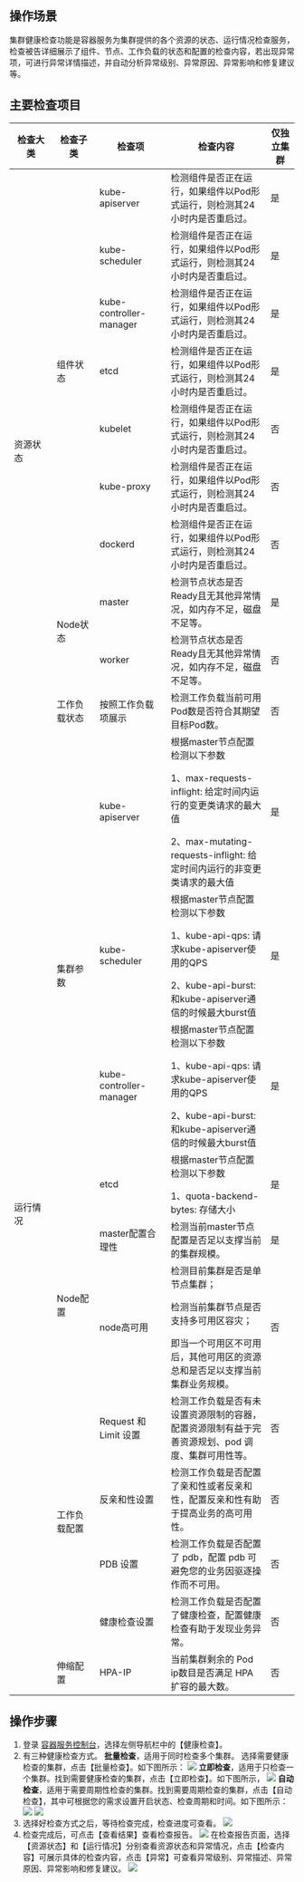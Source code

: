 ## 操作场景
集群健康检查功能是容器服务为集群提供的各个资源的状态、运行情况检查服务，检查被告详细展示了组件、节点、工作负载的状态和配置的检查内容，若出现异常项，可进行异常详情描述，并自动分析异常级别、异常原因、异常影响和修复建议等。

## 主要检查项目
<table>

<thead>
<tr>
<th width="15%">检查大类</th>
<th width="15%">检查子类</th>
<th width="25%">检查项</th>
<th width="35%">检查内容</th>
<th width="10%">仅独立集群</th>
</tr>
</thead>

<tbody>

<tr>
<td rowspan=10>资源状态</td>
<td rowspan=7>组件状态</td>
<td> kube-apiserver</td>
<td> 检测组件是否正在运行，如果组件以Pod形式运行，则检测其24小时内是否重启过。</td>
<td> 是</td>
</tr>

<tr>
<td> kube-scheduler</td>
<td> 检测组件是否正在运行，如果组件以Pod形式运行，则检测其24小时内是否重启过。</td>
<td> 是</td>
</tr>

<tr>
<td> kube-controller-manager</td>
<td> 检测组件是否正在运行，如果组件以Pod形式运行，则检测其24小时内是否重启过。</td>
<td> 是</td>
</tr>

<tr>
<td> etcd</td>
<td> 检测组件是否正在运行，如果组件以Pod形式运行，则检测其24小时内是否重启过。</td>
<td> 是</td>
</tr>

<tr>
<td> kubelet</td>
<td> 检测组件是否正在运行，如果组件以Pod形式运行，则检测其24小时内是否重启过。</td>
<td> 否</td>
</tr>

<tr>
<td> kube-proxy</td>
<td> 检测组件是否正在运行，如果组件以Pod形式运行，则检测其24小时内是否重启过。</td>
<td> 否</td>
</tr>

<tr>
<td> dockerd</td>
<td> 检测组件是否正在运行，如果组件以Pod形式运行，则检测其24小时内是否重启过。</td>
<td> 否</td>
</tr>

<tr>
<td rowspan=2>Node状态</td>
<td> master</td>
<td> 检测节点状态是否Ready且无其他异常情况，如内存不足，磁盘不足等。</td>
<td> 是</td>
</tr>

<tr>
<td> worker</td>
<td> 检测节点状态是否Ready且无其他异常情况，如内存不足，磁盘不足等。</td>
<td> 否</td>
</tr>

<tr>
<td> 工作负载状态</td>
<td> 按照工作负载项展示</td>
<td> 检测工作负载当前可用Pod数是否符合其期望目标Pod数。</td>
<td> 否</td>
</tr>

<tr>
<td rowspan=14>运行情况</td>
<td rowspan=4>集群参数</td>
<td> kube-apiserver</td>
<td> 根据master节点配置检测以下参数<ul></ul>
1、max-requests-inflight: 给定时间内运行的变更类请求的最大值<ul></ul>
2、max-mutating-requests-inflight: 给定时间内运行的非变更类请求的最大值</td>
<td> 是</td>
</tr>

<tr>
<td> kube-scheduler</td>
<td> 根据master节点配置检测以下参数<ul></ul>
1、kube-api-qps: 请求kube-apiserver使用的QPS<ul></ul>
2、kube-api-burst: 和kube-apiserver通信的时候最大burst值</td>
<td> 是</td>
</tr>

<tr>
<td> kube-controller-manager</td>
<td> 根据master节点配置检测以下参数<ul></ul>
1、kube-api-qps: 请求kube-apiserver使用的QPS<ul></ul>
2、kube-api-burst: 和kube-apiserver通信的时候最大burst值</td>
<td> 是</td>
</tr>

<tr>
<td> etcd</td>
<td> 根据master节点配置检测以下参数<ul></ul>
1、quota-backend-bytes: 存储大小</td>
<td> 是</td>
</tr>


<td rowspan=2> Node配置</td>
<td> master配置合理性</td>
<td> 检测当前master节点配置是否足以支撑当前的集群规模。</td>
<td> 是</td>
</tr>

<tr>
<td> node高可用</td>
<td> 检测目前集群是否是单节点集群；<ul></ul>
检测当前集群节点是否支持多可用区容灾；<ul></ul>
即当一个可用区不可用后，其他可用区的资源总和是否足以支撑当前集群业务规模。</td>
<td> 否</td>
</tr>

<tr>
<td rowspan=4> 工作负载配置</td>
<td> Request 和 Limit 设置</td>
<td> 检测工作负载是否有未设置资源限制的容器，配置资源限制有益于完善资源规划、pod 调度、集群可用性等。</td>
<td> 否</td>
</tr>

<tr>
<td> 反亲和性设置</td>
<td> 检测工作负载是否配置了亲和性或者反亲和性，配置反亲和性有助于提高业务的高可用性。</td>
<td> 否</td>
</tr>

<tr>
<td> PDB 设置</td>
<td> 检测工作负载是否配置了 pdb，配置 pdb 可避免您的业务因驱逐操作而不可用。</td>
<td> 否</td>
</tr>

<tr>
<td> 健康检查设置</td>
<td> 检测工作负载是否配置了健康检查，配置健康检查有助于发现业务异常。</td>
<td> 否</td>
</tr>

<tr>
<td rowspan=4> 伸缩配置</td>
<td> HPA-IP</td>
<td> 当前集群剩余的 Pod ip数目是否满足 HPA 扩容的最大数。</td>
<td> 否</td>
</tr>



</tr>
</tr>
</tbody></table>

## 操作步骤
1. 登录 [容器服务控制台](https://console.cloud.tencent.com/tke2)，选择左侧导航栏中的【健康检查】。
2. 有三种健康检查方式。
**批量检查**，适用于同时检查多个集群。
选择需要健康检查的集群，点击【批量检查】。如下图所示：
![](https://main.qcloudimg.com/raw/e782264955c22b49b0b615c925e902d1.png)
**立即检查**，适用于只检查一个集群。找到需要健康检查的集群，点击【立即检查】。如下图所示，
![](https://main.qcloudimg.com/raw/7e23d624112de08c13aa59b767933668.png)
**自动检查**，适用于需要周期性检查的集群。找到需要周期检查的集群，点击【自动检查】，其中可根据您的需求设置开启状态、检查周期和时间。如下图所示：
![](https://main.qcloudimg.com/raw/665b7b467a603d12a76b125c03ad00c4.png)
![](https://main.qcloudimg.com/raw/3a45748c37134b198634067c82843a8c.png)
3. 选择好检查方式之后，等待检查完成，检查进度可查看。
![](https://main.qcloudimg.com/raw/05c6cc587d7a323463af9fe0452a816a.png)
4. 检查完成后，可点击【查看结果】查看检查报告。
![](https://main.qcloudimg.com/raw/6b496f3e7106293cbda0bd6c7184dda2.png)
在检查报告页面，选择【资源状态】和【运行情况】分别查看资源状态和异常情况，点击【检查内容】可展示具体的检查内容，点击【异常】可查看异常级别、异常描述、异常原因、异常影响和修复建议。
![](https://main.qcloudimg.com/raw/a39ada0b3a653282d5de7162a0920225.png)


